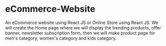 # eCommerce-Website
An eCommerce website using React JS or Online Store using React JS. We will create the Home page where we will display the trending products, offer banner, newsletter subscription form, then we will make product page for men's category, women's category and kids category.

